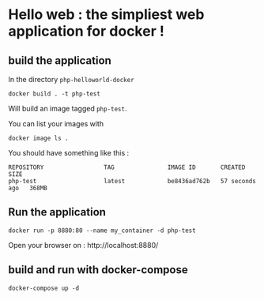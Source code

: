 # Hello web : the simpliest web application for docker !

## build the application

In the directory ``php-helloworld-docker``

```
docker build . -t php-test
```
Will build an image tagged ``php-test``.

You can list your images with

```
docker image ls .
```

You should have something like this :
```
REPOSITORY                 TAG               IMAGE ID       CREATED          SIZE
php-test                   latest            be8436ad762b   57 seconds ago   368MB
```


## Run the application

```
docker run -p 8880:80 --name my_container -d php-test 
```

Open your browser on : http://localhost:8880/

## build and run with docker-compose

```
docker-compose up -d
```